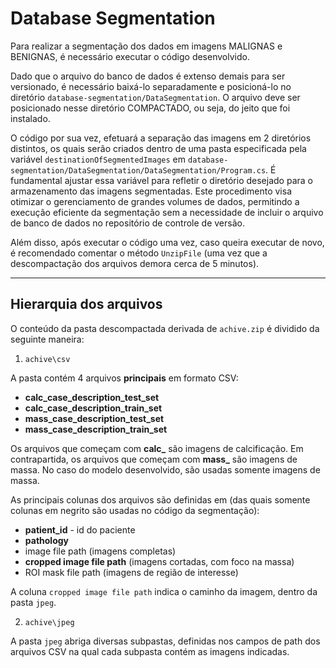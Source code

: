 # Database Segmentation

Para realizar a segmentação dos dados em imagens MALIGNAS e BENIGNAS, é necessário executar o código desenvolvido.

Dado que o arquivo do banco de dados é extenso demais para ser versionado, é necessário baixá-lo separadamente e posicioná-lo no diretório `database-segmentation/DataSegmentation`. O arquivo deve ser posicionado nesse diretório COMPACTADO, ou seja, do jeito que foi instalado.

O código por sua vez, efetuará a separação das imagens em 2 diretórios distintos, os quais serão criados dentro de uma pasta especificada pela variável `destinationOfSegmentedImages` em `database-segmentation/DataSegmentation/DataSegmentation/Program.cs`. É fundamental ajustar essa variável para refletir o diretório desejado para o armazenamento das imagens segmentadas. Este procedimento visa otimizar o gerenciamento de grandes volumes de dados, permitindo a execução eficiente da segmentação sem a necessidade de incluir o arquivo de banco de dados no repositório de controle de versão.

Além disso, após executar o código uma vez, caso queira executar de novo, é recomendado comentar o método `UnzipFile` (uma vez que a descompactação dos arquivos demora cerca de 5 minutos).

---

## Hierarquia dos arquivos

O conteúdo da pasta descompactada derivada de `achive.zip` é dividido da seguinte maneira:

1. `achive\csv`

A pasta contém 4 arquivos **principais** em formato CSV:
- **calc_case_description_test_set**
- **calc_case_description_train_set**
- **mass_case_description_test_set**
- **mass_case_description_train_set**

Os arquivos que começam com **calc_** são imagens de calcificação. Em contrapartida, os arquivos que começam com **mass_** são imagens de massa. No caso do modelo desenvolvido, são usadas somente imagens de massa.

As principais colunas dos arquivos são definidas em (das quais somente colunas em negrito são usadas no código da segmentação):
- **patient_id** - id do paciente
- **pathology**	
- image file path (imagens completas)
- **cropped image file path** (imagens cortadas, com foco na massa)
- ROI mask file path (imagens de região de interesse)

A coluna `cropped image file path` indica o caminho da imagem, dentro da pasta `jpeg`.


2. `achive\jpeg`

A pasta `jpeg` abriga diversas subpastas, definidas nos campos de path dos arquivos CSV na qual cada subpasta contém as imagens indicadas. 